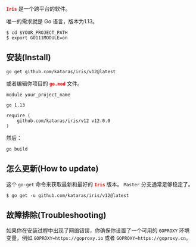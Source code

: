 <font color=red>**`Iris`**</font> 是一个跨平台的软件。

唯一的需求就是 Go 语言，版本为1.13。

	$ cd $YOUR_PROJECT_PATH 
	$ export GO111MODULE=on

## 安装(Install)

	go get github.com/kataras/iris/v12@latest

或者编辑你项目的 <font color=red>**`go.mod`**</font> 文件。

	module your_project_name
	
	go 1.13
	
	require (
	    github.com/kataras/iris/v12 v12.0.0
	)

然后：

	go build


## 怎么更新(How to update)
这个 `go-get` 命令来获取最新和最好的  <font color=red>**`Iris`**</font> 版本。 `Master` 分支通常足够稳定了。

	$ go get -u github.com/kataras/iris/v12@latest

## 故障排除(Troubleshooting)

如果你在安装过程中出现了网络错误，你确保你设置了一个可用的 `GOPROXY` 环境变量，例如 `GOPROXY=https://goproxy.io` 或者 `GOPROXY=https://goproxy.cn`。
